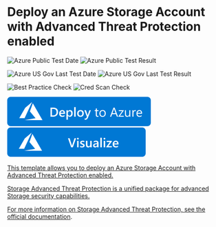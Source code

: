 # Deploy an Azure Storage Account with Advanced Threat Protection enabled

![Azure Public Test Date](https://azurequickstartsservice.blob.core.windows.net/badges/201-storage-advanced-threat-protection-create/PublicLastTestDate.svg)
![Azure Public Test Result](https://azurequickstartsservice.blob.core.windows.net/badges/201-storage-advanced-threat-protection-create/PublicDeployment.svg)

![Azure US Gov Last Test Date](https://azurequickstartsservice.blob.core.windows.net/badges/201-storage-advanced-threat-protection-create/FairfaxLastTestDate.svg)
![Azure US Gov Last Test Result](https://azurequickstartsservice.blob.core.windows.net/badges/201-storage-advanced-threat-protection-create/FairfaxDeployment.svg)

![Best Practice Check](https://azurequickstartsservice.blob.core.windows.net/badges/201-storage-advanced-threat-protection-create/BestPracticeResult.svg)
![Cred Scan Check](https://azurequickstartsservice.blob.core.windows.net/badges/201-storage-advanced-threat-protection-create/CredScanResult.svg)

[![Deploy To Azure](https://raw.githubusercontent.com/Azure/azure-quickstart-templates/master/1-CONTRIBUTION-GUIDE/images/deploytoazure.svg?sanitize=true)](https://portal.azure.com/#create/Microsoft.Template/uri/https%3A%2F%2Fraw.githubusercontent.com%2FAzure%2Fazure-quickstart-templates%2Fmaster%2F201-storage-advanced-threat-protection-create%2Fazuredeploy.json)  [![Visualize](https://raw.githubusercontent.com/Azure/azure-quickstart-templates/master/1-CONTRIBUTION-GUIDE/images/visualizebutton.svg?sanitize=true)](http://armviz.io/#/?load=https%3A%2F%2Fraw.githubusercontent.com%2FAzure%2Fazure-quickstart-templates%2Fmaster%2F201-storage-advanced-threat-protection-create%2Fazuredeploy.json)
    

<a href="http://armviz.io/#/?load=https://raw.githubusercontent.com/Azure/azure-quickstart-templates/master/201-storage-advanced-threat-protection-create/azuredeploy.json" target="_blank">

This template allows you to deploy an Azure Storage Account with Advanced Threat Protection enabled.

Storage Advanced Threat Protection is a unified package for advanced Storage security capabilities.

For more information on Storage Advanced Threat Protection, see the [official documentation]( https://docs.microsoft.com/en-us/azure/storage/common/storage-advanced-threat-protection).


